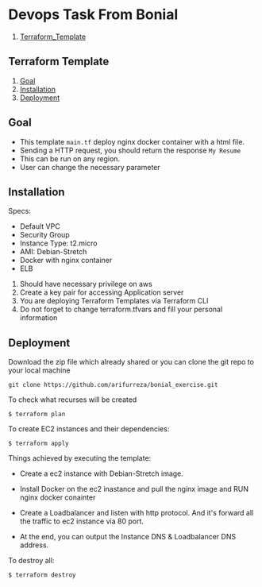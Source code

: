 # Devops Task From Bonial

1. [Terraform_Template](#Terraform_Template)

## Terraform Template

1. [Goal](#Goal)
3. [Installation](#installation)
4. [Deployment](#deployment)

## Goal
- This template `main.tf` deploy nginx docker container with a html file.
- Sending a HTTP request, you should return the response `My Resume`
- This can be run on any region.
- User can change the necessary parameter

## Installation

Specs:
- Default VPC
- Security Group
- Instance Type: t2.micro
- AMI: Debian-Stretch
- Docker with nginx container
- ELB

1. Should have necessary privilege on aws
2. Create a key pair for accessing Application server
3. You are deploying Terraform Templates via Terraform CLI
4. Do not forget to change terraform.tfvars and fill your personal information

## Deployment

Download the zip file which already shared or you can clone the git repo to your local machine

`git clone https://github.com/arifurreza/bonial_exercise.git`

To check what recurses will be created

`$ terraform plan`

To create EC2 instances and their dependencies:

`$ terraform apply`

Things achieved by executing the template:

- Create a ec2 instance with Debian-Stretch image.

- Install Docker on the ec2 inastance and pull the nginx image and RUN nginx docker conainter
	
- Create a Loadbalancer and listen with http protocol. And it's forward all the traffic to ec2 instance via 80 port.

- At the end, you can output the Instance DNS & Loadbalancer DNS address.

To destroy all:

`$ terraform destroy`